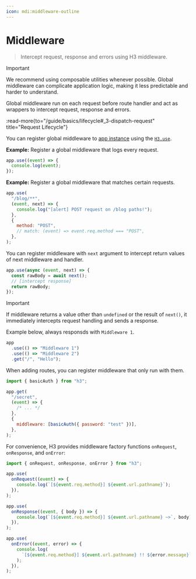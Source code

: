 ```yaml
---
icon: mdi:middleware-outline
---
```


# Middleware

> Intercept request, response and errors using H3 middleware.

> [!IMPORTANT]
> We recommend using composable utilities whenever possible. Global middleware can complicate application logic, making it less predictable and harder to understand.

Global middleware run on each request before route handler and act as wrappers to intercept request, response and errors.

:read-more{to="/guide/basics/lifecycle#\_3-dispatch-request" title="Request Lifecycle"}

You can register global middleware to [app instance](/guide/api/h3) using the [`H3.use`](/guide/api/h3#h3use).

**Example:** Register a global middleware that logs every request.

```js
app.use((event) => {
  console.log(event);
});
```

**Example:** Register a global middleware that matches certain requests.

```js
app.use(
  "/blog/**",
  (event, next) => {
    console.log("[alert] POST request on /blog paths!");
  },
  {
    method: "POST",
    // match: (event) => event.req.method === "POST",
  },
);
```

You can register middleware with `next` argument to intercept return values of next middleware and handler.

```js
app.use(async (event, next) => {
  const rawBody = await next();
  // [intercept response]
  return rawBody;
});
```

> [!IMPORTANT]
> If middleware returns a value other than `undefined` or the result of `next()`, it immediately intercepts request handling and sends a response.

Example below, always responsds with `Middleware 1`.

```js
app
  .use(() => "Middleware 1")
  .use(() => "Middleware 2")
  .get("/", "Hello");
```

When adding routes, you can register middleware that only run with them.

```js
import { basicAuth } from "h3";

app.get(
  "/secret",
  (event) => {
    /* ... */
  },
  {
    middleware: [basicAuth({ password: "test" })],
  },
);
```

For convenience, H3 provides middleware factory functions `onRequest`, `onResponse`, and `onError`:

```js
import { onRequest, onResponse, onError } from "h3";

app.use(
  onRequest((event) => {
    console.log(`[${event.req.method}] ${event.url.pathname}`);
  }),
);

app.use(
  onResponse((event, { body }) => {
    console.log(`[${event.req.method}] ${event.url.pathname} ~>`, body);
  }),
);

app.use(
  onError((event, error) => {
    console.log(
      `[${event.req.method}] ${event.url.pathname} !! ${error.message}`,
    );
  }),
);
```
